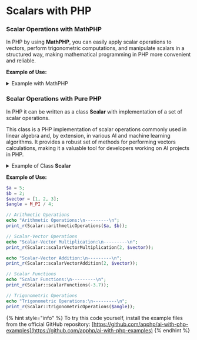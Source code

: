 # Scalars with PHP

### Scalar Operations with MathPHP

In PHP by using **MathPHP**, you can easily apply scalar operations to vectors, perform trigonometric computations, and manipulate scalars in a structured way, making mathematical programming in PHP more convenient and reliable.

**Example of Use:**

<details>

<summary>Example with MathPHP</summary>

```php
use MathPHP\Arithmetic;
use MathPHP\Exception\BadParameterException;

echo "Arithmetic Operations in MathPHP\n";
echo "---------------------------------\n";

// Example 1: Nth Root Calculation
$x = 27;
$n = 3;
echo "Cube Root of $x: " . Arithmetic::root($x, $n) . "\n";

// Example 2: Cube Root
$x = -27;
echo "Cube Root of $x: " . Arithmetic::cubeRoot($x) . "\n";

// Example 3: Integer Square Root
try {
    $x = 17;
    echo "Integer Square Root of $x: " . Arithmetic::isqrt($x) . "\n";
} catch (BadParameterException $e) {
    echo "Error: " . $e->getMessage() . "\n";
}

// Example 4: Digit Sum
$x = 5031;
echo "Digit Sum of $x: " . Arithmetic::digitSum($x) . "\n";

// Example 5: Digital Root
$x = 65536;
echo "Digital Root of $x: " . Arithmetic::digitalRoot($x) . "\n";

// Example 6: Almost Equal
$a = 1.00000000001;
$b = 1.00000000002;
echo "Are $a and $b almost equal? " . (Arithmetic::almostEqual($a, $b) ? "Yes" : "No") . "\n";

// Example 7: Copy Sign
$magnitude = 5.5;
$sign = -3;
echo "Copy sign of $sign to $magnitude: " . Arithmetic::copySign($magnitude, $sign) . "\n";

// Example 8: Modulo Operation
$a = -13;
$n = 5;
echo "Modulo of $a % $n: " . Arithmetic::modulo($a, $n) . "\n";
```



</details>

### Scalar Operations with Pure PHP

In PHP  it can be written as a class **Scalar** with implementation of a set of scalar operations.

This class is a PHP implementation of scalar operations commonly used in linear algebra and, by extension, in various AI and machine learning algorithms. It provides a robust set of methods for performing vectors calculations, making it a valuable tool for developers working on AI projects in PHP.

<details>

<summary>Example of Class <strong>Scalar</strong></summary>

```php
class Scalar
{
    // Basic Arithmetic Operations
    public static function arithmeticOperations(float $a, float $b): array
    {
        return [
            'addition' => $a + $b,
            'subtraction' => $a - $b,
            'multiplication' => $a * $b,
            'division' => $b != 0 ? $a / $b : 'undefined',
            'modulus' => fmod($a, $b),
            'exponentiation' => $a ** $b
        ];
    }

    // Scalar-Vector Operations
    public static function scalarVectorMultiplication(float $scalar, array $vector): array
    {
        return array_map(fn($x) => $x * $scalar, $vector);
    }

    public static function scalarVectorAddition(float $scalar, array $vector): array
    {
        return array_map(fn($x) => $x + $scalar, $vector);
    }

    // Scalar Functions
    public static function scalarFunctions(float $x): array
    {
        return [
            'absolute' => abs($x),
            'ceiling' => ceil($x),
            'floor' => floor($x),
            'round' => round($x),
            'exponential' => exp($x),
            'logarithm' => $x > 0 ? log($x) : 'undefined',
            'square_root' => sqrt(abs($x))
        ];
    }

    // Trigonometric Operations
    public static function trigonometricOperations(float $angle): array
    {
        return [
            'sine' => sin($angle),
            'cosine' => cos($angle),
            'tangent' => tan($angle)
        ];
    }

    // Random Number Generation
    public static function randomNumbers(): array
    {
        return [
            'rand_int' => rand(1, 10),
            'mt_rand_int' => mt_rand(1, 10),
            'lcg_value' => lcg_value()
        ];
    }

    // Comparison Operations
    public static function comparisonOperations(float $a, float $b): array
    {
        return [
            'greater_than' => $a > $b,
            'less_than' => $a < $b,
            'equal' => $a == $b,
            'not_equal' => $a != $b,
            'greater_or_equal' => $a >= $b,
            'less_or_equal' => $a <= $b
        ];
    }

    // Bitwise Operations
    public static function bitwiseOperations(int $a, int $b): array
    {
        return [
            'bitwise_and' => $a & $b,
            'bitwise_or' => $a | $b,
            'bitwise_xor' => $a ^ $b,
            'bitwise_not' => ~$a,
            'left_shift' => $a << 1,
            'right_shift' => $a >> 1
        ];
    }
}
```

</details>

**Example of Use:**

```php
$a = 5;
$b = 2;
$vector = [1, 2, 3];
$angle = M_PI / 4;

// Arithmetic Operations
echo "Arithmetic Operations:\n---------\n";
print_r(Scalar::arithmeticOperations($a, $b));

// Scalar-Vector Operations
echo "Scalar-Vector Multiplication:\n---------\n";
print_r(Scalar::scalarVectorMultiplication(2, $vector));

echo "Scalar-Vector Addition:\n---------\n";
print_r(Scalar::scalarVectorAddition(2, $vector));

// Scalar Functions
echo "Scalar Functions:\n---------\n";
print_r(Scalar::scalarFunctions(-3.7));

// Trigonometric Operations
echo "Trigonometric Operations:\n---------\n";
print_r(Scalar::trigonometricOperations($angle));
```

{% hint style="info" %}
To try this code yourself, install the example files from the official GitHub repository: [https://github.com/apphp/ai-with-php-examples](https://github.com/apphp/ai-with-php-examples)
{% endhint %}
